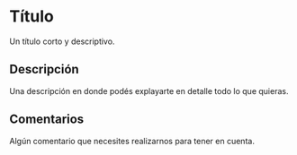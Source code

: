 # Título
Un título corto y descriptivo.


## Descripción
Una descripción en donde podés explayarte en detalle todo lo que quieras.


## Comentarios
Algún comentario que necesites realizarnos para tener en cuenta.